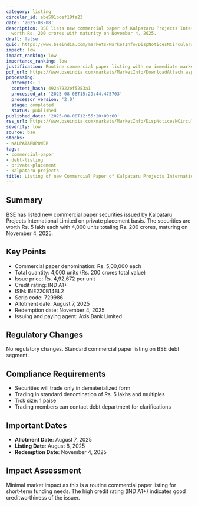 ```yaml
---
category: listing
circular_id: abe591bdef10fa23
date: '2025-08-08'
description: BSE lists new commercial paper of Kalpataru Projects International Limited
  worth Rs. 200 crores with maturity on November 4, 2025.
draft: false
guid: https://www.bseindia.com/markets/MarketInfo/DispNoticesNCirculars.aspx?Noticeid={C8414BBC-B7CA-4153-83B7-EDE0B238D996}&noticeno=20250808-30&dt=08/08/2025&icount=30&totcount=52&flag=0
impact: low
impact_ranking: low
importance_ranking: low
justification: Routine commercial paper listing with no immediate market impact
pdf_url: https://www.bseindia.com/markets/MarketInfo/DownloadAttach.aspx?id=20250808-30&attachedId=
processing:
  attempts: 1
  content_hash: 492a7922ef5283a1
  processed_at: '2025-08-08T15:29:44.475703'
  processor_version: '2.0'
  stage: completed
  status: published
published_date: '2025-08-08T12:55:20+00:00'
rss_url: https://www.bseindia.com/markets/MarketInfo/DispNoticesNCirculars.aspx?Noticeid={C8414BBC-B7CA-4153-83B7-EDE0B238D996}&noticeno=20250808-30&dt=08/08/2025&icount=30&totcount=52&flag=0
severity: low
source: bse
stocks:
- KALPATARUPOWER
tags:
- commercial-paper
- debt-listing
- private-placement
- kalpataru-projects
title: Listing of new Commercial Paper of Kalpataru Projects International Limited
---
```


## Summary

BSE has listed new commercial paper securities issued by Kalpataru Projects International Limited on private placement basis. The securities are worth Rs. 5 lakh each with 4,000 units totaling Rs. 200 crores, maturing on November 4, 2025.

## Key Points

- Commercial paper denomination: Rs. 5,00,000 each
- Total quantity: 4,000 units (Rs. 200 crores total value)
- Issue price: Rs. 4,92,672 per unit
- Credit rating: IND A1+
- ISIN: INE220B14BL2
- Scrip code: 729986
- Allotment date: August 7, 2025
- Redemption date: November 4, 2025
- Issuing and paying agent: Axis Bank Limited

## Regulatory Changes

No regulatory changes. Standard commercial paper listing on BSE debt segment.

## Compliance Requirements

- Securities will trade only in dematerialized form
- Trading in standard denomination of Rs. 5 lakhs and multiples
- Tick size: 1 paise
- Trading members can contact debt department for clarifications

## Important Dates

- **Allotment Date**: August 7, 2025
- **Listing Date**: August 8, 2025
- **Redemption Date**: November 4, 2025

## Impact Assessment

Minimal market impact as this is a routine commercial paper listing for short-term funding needs. The high credit rating (IND A1+) indicates good creditworthiness of the issuer.